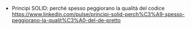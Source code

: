 - Principi SOLID: perché spesso peggiorano la qualità del codice
https://www.linkedin.com/pulse/principi-solid-perch%C3%A9-spesso-peggiorano-la-qualit%C3%A0-del-de-pretto
